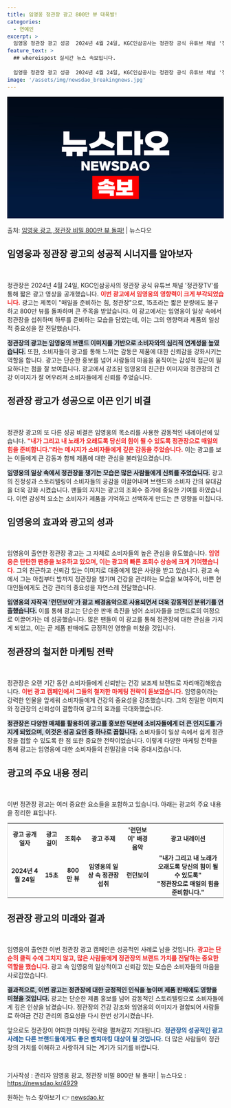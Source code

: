 ```yaml
---
title: 임영웅 정관장 광고 800만 뷰 대폭발!
categories:
  - 연예인
excerpt: >
  임영웅 정관장 광고 성공  2024년 4월 24일, KGC인삼공사는 정관장 공식 유튜브 채널 '정관장TV'에…
feature_text: >
  ## whereispost 실시간 뉴스 속보입니다.

  임영웅 정관장 광고 성공  2024년 4월 24일, KGC인삼공사는 정관장 공식 유튜브 채널 '정관장TV'에…
image: '/assets/img/newsdao_breakingnews.jpg'
---
```


![뉴스다오 속보](/assets/img/newsdao_breakingnews.jpg)

<p>출처: <a href="https://newsdao.kr/4929" rel="dofollow">임영웅 광고, 정관장 비밀 800만 뷰 돌파!</a> | 뉴스다오</p>

<h2 data-ke-size="size26">임영웅과 정관장 광고의 성공적 시너지를 알아보자</h2>

<p data-ke-size="size16">&nbsp;</p>
정관장은 2024년 4월 24일, KGC인삼공사의 정관장 공식 유튜브 채널 '정관장TV'를 통해 짧은 광고 영상을 공개했습니다. <b><span style="color: #ee2323;">이번 광고에서 임영웅의 영향력이 크게 부각되었습니다.</span></b> 광고는 제목이 "매일을 준비하는 힘, 정관장"으로, 15초라는 짧은 분량에도 불구하고 800만 뷰를 돌파하며 큰 주목을 받았습니다. 이 광고에서는 임영웅이 일상 속에서 정관장을 섭취하며 하루를 준비하는 모습을 담았는데, 이는 그의 영향력과 제품의 일상적 중요성을 잘 전달했습니다. 

<b><span style="background-color: #21538527;">정관장의 광고는 임영웅의 브랜드 이미지를 기반으로 소비자와의 심리적 연계성을 높였습니다.</span></b> 또한, 소비자들이 광고를 통해 느끼는 감동은 제품에 대한 신뢰감을 강화시키는 역할을 합니다. 광고는 단순한 홍보를 넘어 사람들의 마음을 움직이는 감성적 접근이 필요하다는 점을 잘 보여줍니다. 광고에서 강조된 임영웅의 친근한 이미지와 정관장의 건강 이미지가 잘 어우러져 소비자들에게 신뢰를 주었습니다.

<h2 data-ke-size="size26">정관장 광고가 성공으로 이끈 인기 비결</h2>

<p data-ke-size="size16">&nbsp;</p>
정관장 광고의 또 다른 성공 비결은 임영웅의 목소리를 사용한 감동적인 내레이션에 있습니다. <b><span style="color: #ee2323;">"내가 그리고 내 노래가 오래도록 당신의 힘이 될 수 있도록 정관장으로 매일의 힘을 준비합니다."라는 메시지가 소비자들에게 깊은 감동을 주었습니다.</span></b> 이는 광고를 보는 이들에게 큰 감동과 함께 제품에 대한 관심을 불러일으켰습니다. 

<b><span style="background-color: #21538527;">임영웅의 일상 속에서 정관장을 챙기는 모습은 많은 사람들에게 신뢰를 주었습니다.</span></b> 광고의 진정성과 스토리텔링이 소비자들의 공감을 이끌어내며 브랜드와 소비자 간의 유대감을 더욱 강화 시켰습니다. 팬들의 지지는 광고의 조회수 증가에 중요한 기여를 하였습니다. 이런 감성적 요소는 소비자가 제품을 기억하고 선택하게 만드는 큰 영향을 미칩니다.

<h2 data-ke-size="size26">임영웅의 효과와 광고의 성과</h2>

<p data-ke-size="size16">&nbsp;</p>
임영웅이 출연한 정관장 광고는 그 자체로 소비자들의 높은 관심을 유도했습니다. <b><span style="color: #ee2323;">임영웅은 탄탄한 팬층을 보유하고 있으며, 이는 광고의 빠른 조회수 상승에 크게 기여했습니다.</span></b> 그의 친근하고 신뢰감 있는 이미지로 대중에게 많은 사랑을 받고 있습니다. 광고 속에서 그는 아침부터 밤까지 정관장을 챙기며 건강을 관리하는 모습을 보여주어, 바쁜 현대인들에게도 건강 관리의 중요성을 자연스레 전달했습니다.

<b><span style="background-color: #21538527;">임영웅의 자작곡 '런던보이'가 광고 배경음악으로 사용되면서 더욱 감동적인 분위기를 연출했습니다.</span></b> 이를 통해 광고는 단순한 판매 촉진을 넘어 소비자들을 브랜드로의 여정으로 이끌어가는 데 성공했습니다. 많은 팬들이 이 광고를 통해 정관장에 대한 관심을 가지게 되었고, 이는 곧 제품 판매에도 긍정적인 영향을 미쳤을 것입니다.

<h2 data-ke-size="size26">정관장의 철저한 마케팅 전략</h2>

<p data-ke-size="size16">&nbsp;</p>
정관장은 오랜 기간 동안 소비자들에게 신뢰받는 건강 보조제 브랜드로 자리매김해왔습니다. <b><span style="color: #ee2323;">이번 광고 캠페인에서 그들의 철저한 마케팅 전략이 돋보였습니다.</span></b> 임영웅이라는 강력한 인물을 앞세워 소비자들에게 건강의 중요성을 강조했습니다. 그의 친밀한 이미지와 정관장의 신뢰성이 결합하여 광고의 효과를 극대화했습니다. 

<b><span style="background-color: #21538527;">정관장은 다양한 매체를 활용하여 광고를 홍보한 덕분에 소비자들에게 더 큰 인지도를 가지게 되었으며, 이것은 성공 요인 중 하나로 꼽힙니다.</span></b> 소비자들이 일상 속에서 쉽게 정관장을 접할 수 있도록 한 점 또한 중요한 전략이었습니다. 이렇게 다양한 마케팅 전략을 통해 광고는 임영웅에 대한 소비자들의 친밀감을 더욱 증대시켰습니다.

<h2 data-ke-size="size26">광고의 주요 내용 정리</h2>

<p data-ke-size="size16">&nbsp;</p>
이번 정관장 광고는 여러 중요한 요소들을 포함하고 있습니다. 아래는 광고의 주요 내용을 정리한 표입니다.

<table style="width:100%; border:1px solid #ddd;">
  <tr>
    <th style="text-align: center;">광고 공개 일자</th>
    <th style="text-align: center;">광고 길이</th>
    <th style="text-align: center;">조회수</th>
    <th style="text-align: center;">광고 주제</th>
    <th style="text-align: center;">'런던보이' 배경음악</th>
    <th style="text-align: center;">광고 내레이션</th>
  </tr>
  <tr>
    <td style="text-align: center; height: 17px;"><b>2024년 4월 24일</b></td>
    <td style="text-align: center; height: 17px;"><b>15초</b></td>
    <td style="text-align: center; height: 17px;"><b>800만 뷰</b></td>
    <td style="text-align: center; height: 17px;"><b>임영웅의 일상 속 정관장 섭취</b></td>
    <td style="text-align: center; height: 17px;"><b>런던보이</b></td>
    <td style="text-align: center; height: 17px;"><b>"내가 그리고 내 노래가 오래도록 당신의 힘이 될 수 있도록"</b><br><b>"정관장으로 매일의 힘을 준비합니다."</b></td>
  </tr>
</table>

<h2 data-ke-size="size26">정관장 광고의 미래와 결과</h2>

<p data-ke-size="size16">&nbsp;</p>
임영웅이 출연한 이번 정관장 광고 캠페인은 성공적인 사례로 남을 것입니다. <b><span style="color: #ee2323;">광고는 단순히 클릭 수에 그치지 않고, 많은 사람들에게 정관장의 브랜드 가치를 전달하는 중요한 역할을 했습니다.</span></b> 광고 속 임영웅의 일상적이고 신뢰감 있는 모습은 소비자들의 마음을 사로잡았습니다. 

<b><span style="background-color: #21538527;">결과적으로, 이번 광고는 정관장에 대한 긍정적인 인식을 높이며 제품 판매에도 영향을 미쳤을 것입니다.</span></b> 광고는 단순한 제품 홍보를 넘어 감동적인 스토리텔링으로 소비자들에게 깊은 인상을 남겼습니다. 정관장의 건강 강조와 임영웅의 이미지가 결합되어 사람들로 하여금 건강 관리의 중요성을 다시 한번 상기시켰습니다.

앞으로도 정관장이 어떠한 마케팅 전략을 펼쳐갈지 기대됩니다. <b><span style="color: #1a5490;">정관장의 성공적인 광고 사례는 다른 브랜드들에게도 좋은 벤치마킹 대상이 될 것입니다.</span></b> 더 많은 사람들이 정관장의 가치를 이해하고 사랑하게 되는 계기가 되기를 바랍니다.

<p data-ke-size="size16">&nbsp;</p>
기사작성 : 관리자  
임영웅 광고, 정관장 비밀 800만 뷰 돌파! | 뉴스다오  : <a href="https://newsdao.kr/4929">https://newsdao.kr/4929</a> 

원하는 뉴스 찾아보기 👉 <a href="https://newsdao.kr" rel="dofollow">newsdao.kr</a>


